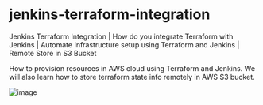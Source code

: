 # jenkins-terraform-integration
Jenkins Terraform Integration | How do you integrate Terraform with Jenkins | Automate Infrastructure setup using Terraform and Jenkins | Remote Store in S3 Bucket

How to provision resources in AWS cloud using Terraform and Jenkins. We will also learn how to store terraform state info remotely in AWS S3 bucket.

![image](https://user-images.githubusercontent.com/104481671/200746110-17792f1e-8c8d-4424-ad0b-6fc897088a70.png)

